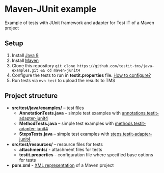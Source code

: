 # Maven-JUnit example
Example of tests with JUnit framework and adapter for Test IT of a Maven project

## Setup

1. Install [Java 8](https://www.oracle.com/java/technologies/javase/javase8-archive-downloads.html)
2. Install [Maven](https://maven.apache.org/download.cgi)
3. Clone this repository `git clone https://github.com/testit-tms/java-examples.git && cd maven-junit4`
4. Configure the tests to run in **testit.properties** file. [How to configure?](https://github.com/testit-tms/adapters-java/tree/main/testit-adapter-junit4#configuration)
5. Run tests via `mvn test` to upload the results to TMS

## Project structure

* **src/test/java/examples/** – test files
    * **AnnotationTests.java** – simple test examples with [annotations testit-adapter-junit4](https://github.com/testit-tms/adapters-java/tree/main/testit-adapter-junit4#annotations)
    * **MethodTests.java** – simple test examples with [methods testit-adapter-junit4](https://github.com/testit-tms/adapters-java/tree/main/testit-adapter-junit4#annotations)
    * **StepsTests.java** – simple test examples with [steps testit-adapter-junit4](https://github.com/testit-tms/adapters-java/tree/main/testit-adapter-junit4#annotations)
* **src/test/resources/** – resource files for tests
    * **attachments/** - attachment files for tests
    * **testit.properties** - configuration file where specified base options for tests
* **pom.xml** - [XML representation](https://maven.apache.org/pom.html) of a Maven project
